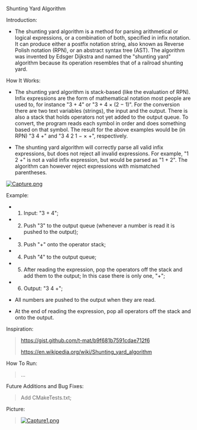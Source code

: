 Shunting Yard Algorithm

Introduction:
+ The shunting yard algorithm is a method for parsing arithmetical or logical expressions, or a combination of both, specified in infix notation. It can produce either a postfix notation string, also known as Reverse Polish notation (RPN), or an abstract syntax tree (AST). The algorithm was invented by Edsger Dijkstra and named the "shunting yard" algorithm because its operation resembles that of a railroad shunting yard. 

How It Works:
+ The shunting yard algorithm is stack-based (like the evaluation of RPN). Infix expressions are the form of mathematical notation most people are used to, for instance "3 + 4" or "3 + 4 × (2 − 1)". For the conversion there are two text variables (strings), the input and the output. There is also a stack that holds operators not yet added to the output queue. To convert, the program reads each symbol in order and does something based on that symbol. The result for the above examples would be (in RPN) "3 4 +" and "3 4 2 1 − × +", respectively.

+ The shunting yard algorithm will correctly parse all valid infix expressions, but does not reject all invalid expressions. For example, "1 2 +" is not a valid infix expression, but would be parsed as "1 + 2". The algorithm can however reject expressions with mismatched parentheses.
 
[![Capture.png](https://i.postimg.cc/g0MsCMnj/Capture.png)](https://postimg.cc/wtmDJQ5Y)

Example:
+ 1. Input: "3 + 4";
+ 2. Push "3" to the output queue (whenever a number is read it is pushed to the output);
+ 3. Push "+"  onto the operator stack;
+ 4. Push "4" to the output queue;
+ 5. After reading the expression, pop the operators off the stack and add them to the output;
     In this case there is only one, "+";
+ 6. Output: "3 4 +";

+ All numbers are pushed to the output when they are read.
+ At the end of reading the expression, pop all operators off the stack and onto the output.

Inspiration:
> https://gist.github.com/t-mat/b9f681b7591cdae712f6
> 
> https://en.wikipedia.org/wiki/Shunting_yard_algorithm

How To Run:
> ...

Future Additions and Bug Fixes:
> Add CMakeTests.txt;

Picture:
> [![Capture1.png](https://i.postimg.cc/kGPbz8FD/Capture1.png)](https://postimg.cc/dkn3ThfK)

